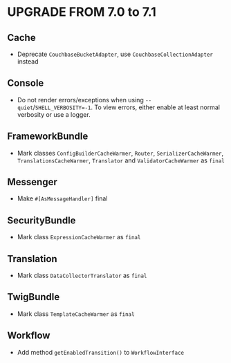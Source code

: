 UPGRADE FROM 7.0 to 7.1
=======================

Cache
-----

 * Deprecate `CouchbaseBucketAdapter`, use `CouchbaseCollectionAdapter` instead

Console
-------

 * Do not render errors/exceptions when using `--quiet`/`SHELL_VERBOSITY=-1`.
   To view errors, either enable at least normal verbosity or use a logger.

FrameworkBundle
---------------

 * Mark classes `ConfigBuilderCacheWarmer`, `Router`, `SerializerCacheWarmer`, `TranslationsCacheWarmer`, `Translator` and `ValidatorCacheWarmer` as `final`

Messenger
---------

 * Make `#[AsMessageHandler]` final

SecurityBundle
--------------

 * Mark class `ExpressionCacheWarmer` as `final`

Translation
-----------

 * Mark class `DataCollectorTranslator` as `final`

TwigBundle
----------

 * Mark class `TemplateCacheWarmer` as `final`

Workflow
--------

 * Add method `getEnabledTransition()` to `WorkflowInterface`
